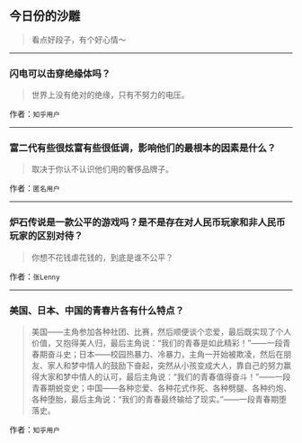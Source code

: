 ## 今日份的沙雕

> 看点好段子，有个好心情～


 
---

### 闪电可以击穿绝缘体吗？

> 世界上没有绝对的绝缘，只有不努力的电压。


作者：`知乎用户`

---

### 富二代有些很炫富有些很低调，影响他们的最根本的因素是什么？

> 取决于你认不认识他们用的奢侈品牌子。


作者：`匿名用户`

---

### 炉石传说是一款公平的游戏吗？是不是存在对人民币玩家和非人民币玩家的区别对待？

> 你想不花钱虐花钱的，到底是谁不公平？


作者：`张Lenny`

---

### 美国、日本、中国的青春片各有什么特点？

> 美国——主角参加各种社团、比赛，然后顺便谈个恋爱，最后既实现了个人价值，又抱得美人归，最后主角说：“我们的青春是如此精彩！”——一段青春期奋斗史；日本——校园热暴力、冷暴力，主角一开始被欺凌，然后在朋友、家人和梦中情人的鼓励下奋起，突然从小孩变成大人，靠自己的努力赢得大家和梦中情人的认可，最后主角说：“我们的青春值得奋斗！”——一段青春期蜕变史；中国——各种恋爱、各种花式作死、各种劈腿、各种约炮、各种堕胎，最后主角说：“我们的青春最终输给了现实。”——一段青春期堕落史。


作者：`知乎用户`
